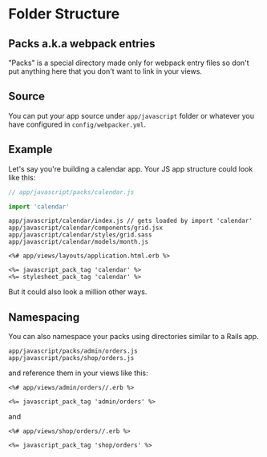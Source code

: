 # Folder Structure


## Packs a.k.a webpack entries

"Packs" is a special directory made only for webpack entry files so don't put anything
here that you don't want to link in your views.


## Source

You can put your app source under `app/javascript` folder or whatever you have configured
in `config/webpacker.yml`.


## Example

Let's say you're building a calendar app. Your JS app structure could look like this:

```js
// app/javascript/packs/calendar.js

import 'calendar'
```

```
app/javascript/calendar/index.js // gets loaded by import 'calendar'
app/javascript/calendar/components/grid.jsx
app/javascript/calendar/styles/grid.sass
app/javascript/calendar/models/month.js
```

```erb
<%# app/views/layouts/application.html.erb %>

<%= javascript_pack_tag 'calendar' %>
<%= stylesheet_pack_tag 'calendar' %>
```

But it could also look a million other ways.


## Namespacing

You can also namespace your packs using directories similar to a Rails app.

```
app/javascript/packs/admin/orders.js
app/javascript/packs/shop/orders.js
```

and reference them in your views like this:

```erb
<%# app/views/admin/orders//.erb %>

<%= javascript_pack_tag 'admin/orders' %>
```

and

```erb
<%# app/views/shop/orders//.erb %>

<%= javascript_pack_tag 'shop/orders' %>
```
